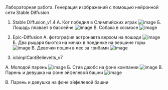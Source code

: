 Лабораторная работа. Генерация изображений с помощью нейронной сети Stable Diffusion

1.	Stable Diffusion_v1.4
А. Кот победил в Олимпийских играх
 ![image](https://github.com/alloe16/newmodel/assets/101383654/815641ce-898a-49c5-95dc-6ae689e38165)
Б. Лошадь плавает в бассейне 
![image](https://github.com/alloe16/newmodel/assets/101383654/daa935d6-fb19-46b7-87d6-a4bbea3fec41)
В. Собака в космосе 
  ![image](https://github.com/alloe16/newmodel/assets/101383654/5348e678-2848-4421-8bf3-746c16e4d1d6)

2.	Epic-Diffusion
А. фотография астронавта верхом на лошади
![image](https://github.com/alloe16/newmodel/assets/101383654/c8f5ed0b-5f9a-49d5-8dbc-8fcb1222bc42)
Б. Два рыцаря бьются на мечах в поединке на вершине горы
 ![image](https://github.com/alloe16/newmodel/assets/101383654/ddde8bf8-4a0f-46d4-8212-becf40206a77)
В. Девочки пошли в лес за грибами
![image](https://github.com/alloe16/newmodel/assets/101383654/161052ba-34b5-4f28-a755-5d9f8e101c8b)


3.	icbinpICantBelieveIts_v7


А.  Молодой парень 
 ![image](https://github.com/alloe16/newmodel/assets/101383654/b711a5d8-357e-4b7c-9f02-ed7b25d430f3)
Б. Стив джобс на фоне компании 
 ![image](https://github.com/alloe16/newmodel/assets/101383654/bd275ee6-7cfa-4745-a6e6-e4f0b3e1dae0)
В. Парень и девушка на фоне эйфелевой башни
![image](https://github.com/alloe16/newmodel/assets/101383654/756f3f76-6735-438c-992e-166923f6604c)










В. Парень и девушка на фоне эйфелевой башни
